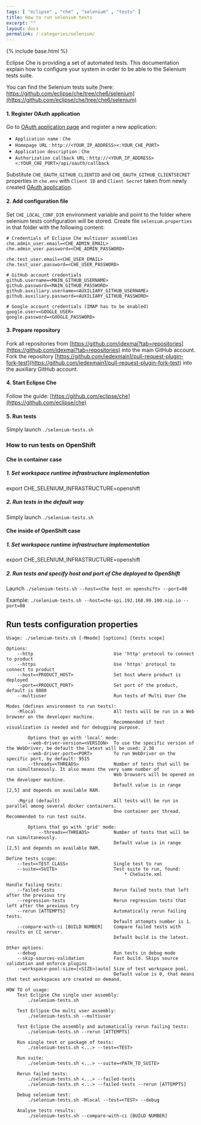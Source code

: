 ```yaml
---
tags: [ "eclipse" , "che" , "selenium" , "tests" ]
title: How to run selenium tests
excerpt: ""
layout: docs
permalink: /:categories/selenium/
---
```

{% include base.html %}

Eclipse Che is providing a set of automated tests. This documentation explain how to configure your system in order to be able to the Selenium tests suite.

You can find the Selenium tests suite [here: https://github.com/eclipse/che/tree/che6/selenium](https://github.com/eclipse/che/tree/che6/selenium)

#### 1. Register OAuth application

Go to [OAuth application page](https://github.com/settings/applications/new) and register a new application:
* `Application name` : `Che`
* `Homepage URL` : `http://<YOUR_IP_ADDRESS><:YOUR_CHE_PORT>`
* `Application description` : `Che`
* `Authorization callback URL` : `http://<YOUR_IP_ADDRESS><:YOUR_CHE_PORT>/api/oauth/callback`

Substitute `CHE_OAUTH_GITHUB_CLIENTID` and `CHE_OAUTH_GITHUB_CLIENTSECRET` properties in `che.env` with `Client ID` and `Client Secret` taken from 
newly created [OAuth application](https://github.com/settings/developers).

#### 2. Add configuration file

Set `CHE_LOCAL_CONF_DIR` environment variable and point to the folder where selenium tests configuration will be stored.
Create file `selenium.properties` in that folder with the following content:
```
# Credentials of Eclipse Che multiuser assemblies
che.admin_user.email=<CHE_ADMIN_EMAIL>
che.admin_user.password=<CHE_ADMIN_PASSWORD>

che.test_user.email=<CHE_USER_EMAIL>
che.test_user.password=<CHE_USER_PASSWORD>

# GitHub account credentials
github.username=<MAIN_GITHUB_USERNAME>
github.password=<MAIN_GITHUB_PASSWORD>
github.auxiliary.username=<AUXILIARY_GITHUB_USERNAME>
github.auxiliary.password=<AUXILIARY_GITHUB_PASSWORD>

# Google account credentials (IMAP has to be enabled)
google.user=<GOOGLE_USER>
google.password=<GOOGLE_PASSWORD>
```

#### 3. Prepare repository 
Fork all repositories from [https://github.com/idexmai?tab=repositories](https://github.com/idexmai?tab=repositories) into the main GitHub account.
Fork the repository [https://github.com/iedexmain1/pull-request-plugin-fork-test](https://github.com/iedexmain1/pull-request-plugin-fork-test) into the auxiliary GitHub account.

#### 4. Start Eclipse Che

Follow the guide: [https://github.com/eclipse/che](https://github.com/eclipse/che)

#### 5. Run tests

Simply launch `./selenium-tests.sh`

### How to run tests on OpenShift
#### Che in container case
##### 1. Set workspace runtime infrastructure implementation
export CHE_SELENIUM_INFRASTRUCTURE=openshift
##### 2. Run tests in the default way
Simply launch `./selenium-tests.sh`
#### Che inside of OpenShift case
##### 1. Set workspace runtime infrastructure implementation
export CHE_SELENIUM_INFRASTRUCTURE=openshift
##### 2. Run tests and specify host and port of Che deployed to OpenShift
Launch `./selenium-tests.sh --host=<Che host on openshift> --port=80`

Example: `./selenium-tests.sh --host=che-spi.192.168.99.100.nip.io --port=80`

Run tests configuration properties
--------------------------------------
```
Usage: ./selenium-tests.sh [-Mmode] [options] [tests scope]

Options:
    --http                              Use 'http' protocol to connect to product
    --https                             Use 'https' protocol to connect to product
    --host=<PRODUCT_HOST>               Set host where product is deployed
    --port=<PRODUCT_PORT>               Set port of the product, default is 8080
    --multiuser                         Run tests of Multi User Che

Modes (defines environment to run tests):
    -Mlocal                             All tests will be run in a Web browser on the developer machine.
                                        Recommended if test visualization is needed and for debugging purpose.

        Options that go with 'local' mode:
        --web-driver-version=<VERSION>  To use the specific version of the WebDriver, be default the latest will be used: 2.30
        --web-driver-port=<PORT>        To run WebDriver on the specific port, by default: 9515
        --threads=<THREADS>             Number of tests that will be run simultaneously. It also means the very same number of
                                        Web browsers will be opened on the developer machine.
                                        Default value is in range [2,5] and depends on available RAM.

    -Mgrid (default)                    All tests will be run in parallel among several docker containers.
                                        One container per thread. Recommended to run test suite.

        Options that go with 'grid' mode:
            --threads=<THREADS>         Number of tests that will be run simultaneously.
                                        Default value is in range [2,5] and depends on available RAM.

Define tests scope:
    --test=<TEST_CLASS>                 Single test to run
    --suite=<SUITE>                     Test suite to run, found:
                                            * CheSuite.xml

Handle failing tests:
    --failed-tests                      Rerun failed tests that left after the previous try
    --regression-tests                  Rerun regression tests that left after the previous try
    --rerun [ATTEMPTS]                  Automatically rerun failing tests.
                                        Default attempts number is 1.
    --compare-with-ci [BUILD NUMBER]    Compare failed tests with results on CI server.
                                        Default build is the latest.

Other options:
    --debug                             Run tests in debug mode
    --skip-sources-validation           Fast build. Skips source validation and enforce plugins
    --workspace-pool-size=[<SIZE>|auto] Size of test workspace pool.
                                        Default value is 0, that means that test workspaces are created on demand.

HOW TO of usage:
    Test Eclipse Che single user assembly:
        ./selenium-tests.sh

    Test Eclipse Che multi user assembly:
        ./selenium-tests.sh --multiuser

    Test Eclipse Che assembly and automatically rerun failing tests:
        ./selenium-tests.sh --rerun [ATTEMPTS]

    Run single test or package of tests:
        ./selenium-tests.sh <...> --test=<TEST>

    Run suite:
        ./selenium-tests.sh <...> --suite=<PATH_TO_SUITE>

    Rerun failed tests:
        ./selenium-tests.sh <...> --failed-tests
        ./selenium-tests.sh <...> --failed-tests --rerun [ATTEMPTS]

    Debug selenium test:
        ./selenium-tests.sh -Mlocal --test=<TEST> --debug

    Analyse tests results:
        ./selenium-tests.sh --compare-with-ci [BUILD NUMBER]
```
